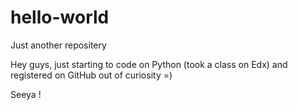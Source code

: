 # hello-world
Just another repositery

Hey guys, just starting to code on Python (took a class on Edx) and registered on GitHub out of curiosity =)

Seeya !
